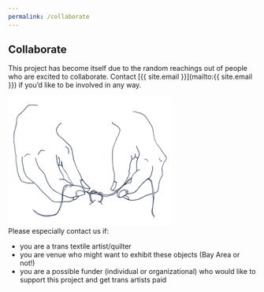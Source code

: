 ```yaml
---
permalink: /collaborate
---
```


## Collaborate

This project has become itself due to the random reachings out
of people who are excited to collaborate. Contact
[{{ site.email }}](mailto:{{ site.email }}) if you’d like to be involved in
any way.

<div class="two-col">
  <img
    class="right"
    src="/assets/images/illustration-family.png"
    alt="Line drawing of two hands tying a stitch in a quilt"
    width="333" height="263"
  />

  <div class="left" markdown="1">
Please especially contact us if:

- you are a trans textile artist/quilter
- you are venue who might want to exhibit these objects (Bay Area or not!)
- you are a possible funder (individual or organizational) who
would like to support this project and get trans artists paid
</div>
